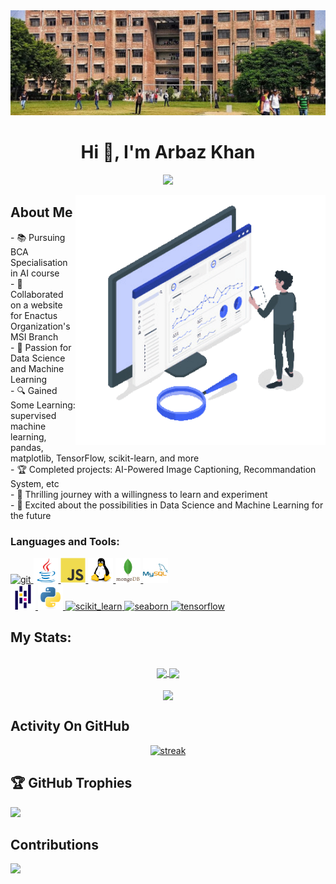 <img src="./msit.jpeg">

<h1 align="center">Hi 👋, I'm Arbaz Khan</h1>
<a href="https://github.com/Arbazkhan-cs">
  <p align="center">
  <img src="https://readme-typing-svg.demolab.com/?lines=A%20Passionate%20Data%20Scienctist%20And%20Machine%20Learning%20Engineer&center=true&width=800&height=40&color=ffffff&vCenter=true&pause=1000&size=25" /> <br> 
  </p>
</a> 

<a href="https://github.com/Arbazkhan-cs">
  <img align="right" alt="Codding" width="400" src="https://github.com/Arbazkhan-cs/Arbazkhan-cs/blob/main/Site-Stats-unscreen.gif">
</a>
<h2>About Me</h2>
- 📚 Pursuing BCA Specialisation in AI course <br>
- 🤝 Collaborated on a website for Enactus Organization's MSI Branch <br>
- 🧠 Passion for Data Science and Machine Learning <br>
- 🔍 Gained Some Learning: supervised machine learning, pandas, matplotlib, TensorFlow, scikit-learn, and more<br>
- 🏆 Completed projects: AI-Powered Image Captioning, Recommandation System, etc<br>
- 🌟 Thrilling journey with a willingness to learn and experiment <br>
- 🚀 Excited about the possibilities in Data Science and Machine Learning for the future <br>



<h3 align="left">Languages and Tools:</h3>
<p align="left"> <a href="https://git-scm.com/" target="_blank" rel="noreferrer"> <img src="https://www.vectorlogo.zone/logos/git-scm/git-scm-icon.svg" alt="git" width="40" height="40"/> </a> <a href="https://www.java.com" target="_blank" rel="noreferrer"> <img src="https://raw.githubusercontent.com/devicons/devicon/master/icons/java/java-original.svg" alt="java" width="40" height="40"/> </a> <a href="https://developer.mozilla.org/en-US/docs/Web/JavaScript" target="_blank" rel="noreferrer"> <img src="https://raw.githubusercontent.com/devicons/devicon/master/icons/javascript/javascript-original.svg" alt="javascript" width="40" height="40"/> </a> <a href="https://www.linux.org/" target="_blank" rel="noreferrer"> <img src="https://raw.githubusercontent.com/devicons/devicon/master/icons/linux/linux-original.svg" alt="linux" width="40" height="40"/> </a> <a href="https://www.mongodb.com/" target="_blank" rel="noreferrer"> <img src="https://raw.githubusercontent.com/devicons/devicon/master/icons/mongodb/mongodb-original-wordmark.svg" alt="mongodb" width="40" height="40"/> </a> <a href="https://www.mysql.com/" target="_blank" rel="noreferrer"> <img src="https://raw.githubusercontent.com/devicons/devicon/master/icons/mysql/mysql-original-wordmark.svg" alt="mysql" width="40" height="40"/> </a> <br> <a href="https://pandas.pydata.org/" target="_blank" rel="noreferrer"> <img src="https://raw.githubusercontent.com/devicons/devicon/2ae2a900d2f041da66e950e4d48052658d850630/icons/pandas/pandas-original.svg" alt="pandas" width="40" height="40"/> </a> <a href="https://www.python.org" target="_blank" rel="noreferrer"> <img src="https://raw.githubusercontent.com/devicons/devicon/master/icons/python/python-original.svg" alt="python" width="40" height="40"/> </a> <a href="https://scikit-learn.org/" target="_blank" rel="noreferrer"> <img src="https://upload.wikimedia.org/wikipedia/commons/0/05/Scikit_learn_logo_small.svg" alt="scikit_learn" width="40" height="40"/> </a> <a href="https://seaborn.pydata.org/" target="_blank" rel="noreferrer"> <img src="https://seaborn.pydata.org/_images/logo-mark-lightbg.svg" alt="seaborn" width="40" height="40"/> </a> <a href="https://www.tensorflow.org" target="_blank" rel="noreferrer"> <img src="https://www.vectorlogo.zone/logos/tensorflow/tensorflow-icon.svg" alt="tensorflow" width="40" height="40"/> </a> </p>

## My Stats:
<div align="center">
  <a href="https://github.com/Arbazkhan-cs">
<!--   <img height="200px" src="https://github-readme-stats.vercel.app/api?username=Arbazkhan-cs&hide_border=true&show_icons=true&count_private=true&theme=gruvbox&bg_color=151515"> -->
    <br>
    <img align="center" src="http://github-profile-summary-cards.vercel.app/api/cards/repos-per-language?username=Arbazkhan-cs&theme=gruvbox&bg_color=#5bcdec" height="180em"/>
    <img align="center" src="http://github-profile-summary-cards.vercel.app/api/cards/productive-time?username=Arbazkhan-cs&theme=gruvbox&bg_color=#5bcdec" height="180em"/>
    <br> <br>
    <img align="center" src="http://github-profile-summary-cards.vercel.app/api/cards/profile-details?username=Arbazkhan-cs&theme=gruvbox&bg_color=151515"/>
  </a>
</div>

## Activity On GitHub
<p align="center">
  <a href="https://github.com/Arbazkhan-cs">      
<img title="stats" alt="streak" src="https://github-readme-streak-stats.herokuapp.com/?user=Arbazkhan-cs&theme=dark&hide_border=true&stroke=f53b3b"/>
  </a> 
</p>


<!--## Top Respositorys
  <p align="left">
     <a href="https://github.com/Arbazkhan-cs/AI-Powered-Image-Captioning"><img width="278" src="https://denvercoder1-github-readme-stats.vercel.app/api/pin/?username=Arbazkhan-cs&repo=AI-Powered-Image-Captioning&theme=react&bg_color=1F222E&title_color=F8D866&hide_border=true&icon_color=F8D866&show_icons=false" alt="github-readme-streak-stats"></a>
    <a href="https://github.com/Arbazkhan-cs/Movies-Recommend-System"><img width="278" src="https://denvercoder1-github-readme-stats.vercel.app/api/pin/?username=Arbazkhan-cs&repo=Movies-Recommend-System&theme=react&bg_color=1F222E&title_color=F8D866&hide_border=true&icon_color=F8D866&show_icons=false" alt="github-readme-streak-stats"></a>
   <a href="https://github.com/Arbazkhan-cs/Enactus-Project"><img width="278" src="https://denvercoder1-github-readme-stats.vercel.app/api/pin/?username=Arbazkhan-cs&repo=Enactus-Project&theme=react&bg_color=1F222E&title_color=F8D866&hide_border=true&icon_color=F8D866&show_icons=false" alt="github-readme-streak-stats"></a>
  </p> -->
## 🏆 GitHub Trophies
<img src="https://github-profile-trophy.vercel.app/?username=Arbazkhan-cs&theme=darkhub">

## Contributions
<img src="https://github-readme-activity-graph.vercel.app/graph?username=Arbazkhan-cs&theme=react-dark">

<!-- https://github-profile-trophy.vercel.app/?username=ryo-ma&theme=darkhub -->
<!-- https://github-profile-trophy.vercel.app/?username=Arbazkhan-cs&title=Commits,Repositories,Experience,Starts,Followers -->
